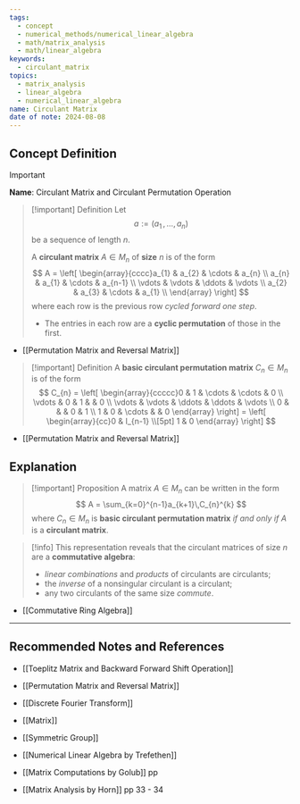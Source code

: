 ```yaml
---
tags:
  - concept
  - numerical_methods/numerical_linear_algebra
  - math/matrix_analysis
  - math/linear_algebra
keywords:
  - circulant_matrix
topics:
  - matrix_analysis
  - linear_algebra
  - numerical_linear_algebra
name: Circulant Matrix
date of note: 2024-08-08
---
```


## Concept Definition

>[!important]
>**Name**: Circulant Matrix and Circulant Permutation Operation

>[!important] Definition
>Let $$a := (a_{1} \,{,}\ldots{,}\,a_{n})$$ be a sequence of length $n$. 
>
>A **circulant matrix** $A\in M_{n}$ of **size** $n$ is of the form
>$$
>A = \left[ \begin{array}{cccc}a_{1} & a_{2} & \cdots & a_{n} \\ a_{n} & a_{1} & \cdots & a_{n-1} \\ \vdots & \vdots & \ddots & \vdots \\ a_{2} & a_{3} & \cdots & a_{1} \\ \end{array} \right] 
>$$
>where each row is the previous row *cycled forward one step*.
>- The entries in each row are a **cyclic permutation** of those in the first.

- [[Permutation Matrix and Reversal Matrix]]

>[!important] Definition
>A **basic circulant permutation matrix** $C_{n}\in M_{n}$ is of the form
>$$
>C_{n} = \left[ \begin{array}{ccccc}0 & 1 & \cdots & \cdots & 0 \\ \vdots & 0 & 1 &  & 0 \\  \vdots & \vdots & \ddots &  \ddots & \vdots \\ 0 &  &  & 0 & 1 \\ 1 &  0 & \cdots &  & 0 \end{array} \right] = \left[ \begin{array}{cc}0 & I_{n-1} \\[5pt] 1 & 0 \end{array} \right] 
>$$

- [[Permutation Matrix and Reversal Matrix]]

## Explanation

>[!important] Proposition
>A matrix $A\in M_{n}$ can be written in the form
>$$
>A = \sum_{k=0}^{n-1}a_{k+1}\,C_{n}^{k}
>$$
>where  $C_{n}\in M_{n}$ is **basic circulant permutation matrix** *if and only if* $A$ is a **circulant matrix**.


>[!info]
>This representation reveals that the circulant matrices of size $n$ are a **commutative algebra**: 
>- *linear combinations* and *products* of circulants are circulants; 
>- the *inverse* of a nonsingular circulant is a circulant; 
>- any two circulants of the same size *commute*.

- [[Commutative Ring Algebra]]




-----------
##  Recommended Notes and References


- [[Toeplitz Matrix and Backward Forward Shift Operation]]
- [[Permutation Matrix and Reversal Matrix]]
- [[Discrete Fourier Transform]]
- [[Matrix]]
- [[Symmetric Group]]



- [[Numerical Linear Algebra by Trefethen]] 
- [[Matrix Computations by Golub]] pp 
- [[Matrix Analysis by Horn]] pp 33 - 34